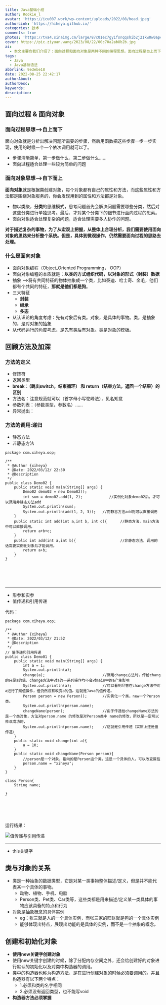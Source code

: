```yaml
---
title: Java基础小结
author: Rookie_l
avatar: 'https://icu007.work/wp-content/uploads/2022/08/head.jpeg'
authorLink: 'https://hiheya.github.io/'
categories: 技术
comments: true
photos: 'https://tva4.sinaimg.cn/large/87c01ec7gy1fsnqqshib2j21kw0w0apc.jpg'
cover: https://pic.ziyuan.wang/2023/08/22/00c70a2ab8b2b.jpg
ai: 
  - 本文主要向我们介绍了：面向过程和面向对象是两种不同的编程思想。面向过程是自上而下的思维方式，将解决问题的步骤逐步实现并依次调用。它适合处理较简单的问题。面向对象则是自下而上的思维方式，通过创建类和对象来组织代码，每个对象都有自己的属性和方法，并围绕对象提供服务。面向对象适用于处理复杂的问题和需要多人协作的情况。面向对象具有封装、继承和多态三个特征。
tags:
  - Java
  - Java基础语法
abbrlink: 9e3ebe18
date: 2022-08-25 22:42:17
authorAbout:
authorDesc:
keywords:
description:
---
```


## 面向过程 & 面向对象

### 面向过程思想—>自上而下

面向对象就是分析出解决问题所需要的步骤，然后用函数把这些步骤一步一步实现，使用的时候一个一个依次调用就可以了。

- 步骤清晰简单，第一步做什么，第二步做什么……
- 面向过程适合处理一些较为简单的问题

### 面向对象思想—>自下而上

**面向对象**就是根据类创建对象，每个对象都有自己的属性和方法，而这些属性和方法都是围绕对象服务的，你会发现用到的属性和方法都是对象。

- 物以类聚，**分类**的思维模式，思考问题首先会解决问题需要哪些分类，然后对这些分类进行单独思考。最后，才对某个分类下的细节进行面向过程的思索。
- 面向对象适合处理复杂的问题，适合处理需要多人协作的问题。

**对于描述复杂的事物，为了从宏观上把握，从整体上合理分析，我们需要使用面向对象的思路来分析整个系统。但是，具体到微观操作，仍然需要面向过程的思路去处理。**

### 什么是面向对象

- 面向对象编程（Object_Oriented Programming， OOP）
- 面向对象编程的本质就是：**以类的方式组织代码，以对象的形式（封装）数据**
- 抽象 —>将有共同特征的物体抽象成一个类，比如泰迪、哈士奇、金毛，他们都有个共同的特征，**那就是他们都是狗**。
- 三大特征
  - **封装**
  - **继承**
  - **多态**
- 从认识论的角度考虑：先有对象后有类。对象，是具体的事物。类，是抽象的，是对对象的抽象
- 从代码运行的角度考虑，是先有类后有对象。类是对象的模板。

## 回顾方法及加深

### 方法的定义

- 修饰符
- 返回类型
- **break：（跳出switch，结束循环） 和 return（结束方法，返回一个结果）的区别**
- 方法名：注意规范就可以（首字母小写驼峰法），见名知意
- 参数列表：（参数类型，参数名）……
- 异常抛出：

### 方法的调用:递归

- 静态方法
- 非静态方法

```
package com.xiheya.oop;

/**
 * @Author {xiheya}
 * @Date: 2022/03/12/ 22:30
 * @Description
 */
public class Demo02 {
    public static void main(String[] args) {
        Demo02 demo02 = new Demo02();
        int sum = demo02.add(1, 2);            //实例化对象demo02后，才可以调用非静态方法add
        System.out.println(sum);
        System.out.println(add(1, 2, 3));   //而静态方法add则可以直接调用
    }
    public static int add(int a,int b, int c){      //静态方法，main方法中可以直接调用。
        return a+b+c;
    }
    public int add(int a,int b){                    //非静态方法，调用的话需要实例化对象后才能调用。
        return a+b;
    }
}


 
 
 
```

------

- 形参和实参
- 值传递和引用传递

代码：

```
package com.xiheya.oop;

/**
 * @Author {xiheya}
 * @Date: 2022/03/12/ 21:52
 * @Description
 */
// 值传递和引用传递
public class Demo01 {
    public static void main(String[] args) {
        int a = 1;
        System.out.println(a);
        change(a);                          //调用change方法时，传给chang的只是a的值，change方法中对a的一系列操作均不会对main中的a产生影响
        System.out.println(a);              //可以看到尽管在change方法中对a进行了赋值操作，但仍然没有改变a的值。这就是Java的值传递。
        Person person = new Person();       //实例化一个类，new一个Person类。
        System.out.println(person.name);
        changeName(person);                 //由于传递给changeName方法的是一个类对象，方法对person.name 的修改是对Person类中 name的修改，所以是一定可以修改成功的，
        System.out.println(person.name);    //这就是引用传递（实质上还是值传递）
    }
    public static void change(int a){
        a = 10;
    }
    public static void changeName(Person person){
        //person是一个对象，指向的是Person这个类，这是一个具体的人，可以改变属性
        person.name = "xiheya";
    }
}

class Person{
    String name;

}


 
 
 
```

运行结果：

![值传递与引用传递](https://img30.360buyimg.com/pop/jfs/t1/105338/38/25767/135240/622cb020Eeaee7461/8344ccb832a825cb.png)

------

- this关键字

## 类与对象的关系

- 类是一种抽象的数据类型，它是对某一类事物整体描述/定义，但是并不能代表某一个具体的事物。
  - 动物、植物、手机、电脑
  - Person类、Pet类、Car类等，这些类都是用来描述/定义某一类具体的事物应该具备的特点和行为
- 对象是抽象概念的具体实例
  - eg：张三就是人的一个具体实例，而张三家的旺财就是狗的一个具体实例
  - 能够体现出特点，展现出功能的是具体的实例，而不是一个抽象的概念。

## 创建和初始化对象

- **使用new关键字创建对象**
- 使用new关键字创建的时候，除了分配内存空间之外，还会给创建好的对象进行默认的初始化以及对类中构造器的调用。
- 类中的构造器也称为构造方法，是在进行创建对象的时候必须要调用的。并且构造器有以下两个特点：
  - 1.必须和类的名字相同
  - 2.必须没有返回类型，也不能写void
- **构造器方法必须掌握**
